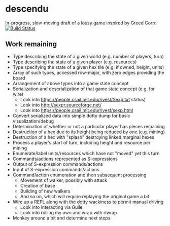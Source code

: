 descendu
========

In-progress, slow-moving draft of a lousy game inspired by Greed Corp: [![Build
Status](https://travis-ci.org/RhysU/descendu.svg?branch=master)](https://travis-ci.org/RhysU/descendu)

Work remaining
--------------

 * Type describing the state of a given world (e.g. number of players, turn)
 * Type describing the state of a given player (e.g. resources)
 * Type specifying the state of a given hex tile (e.g. if owned, height, units)
 * Array of such types, accessed row-major, with zero edges providing the board
 * Arrangement of above types into a game state concept
 * Serialization and deserialization of that game state concept (e.g. for wire)
     * Look into https://people.csail.mit.edu/rivest/Sexp.txt status)
     * Look into http://sexpr.sourceforge.net/
     * Look into https://people.csail.mit.edu/rivest/sexp.html
 * Convert serialized data into simple dotty dump for basic visualization/debug
 * Determination of whether or not a particular player has pieces remaining
 * Destruction of a hex due to its height being reduced by one (e.g. mining)
 * Destruction of a hex with "splash" destroying linked marginal hexes
 * Process a player's start of turn, including height and resource per mining
 * Enumerate/label units/resources which have not "moved" yet this turn
 * Commands/actions represented as S-expressions
 * Output of S-expression commands/actions
 * Input of S-expression commands/actions
 * Command/action enumeration and then subsequent processing
     * Movement of walker, possibly with attack
     * Creation of base
     * Building of new walkers
     * And so on, which will require replaying the original game a bit
 * Wire up a REPL along with the dotty wackiness to permit manual driving
     * Look into interacting via Guile
     * Look into rolling my own and wrap with rlwrap
 * Monkey around a bit and determine next steps
